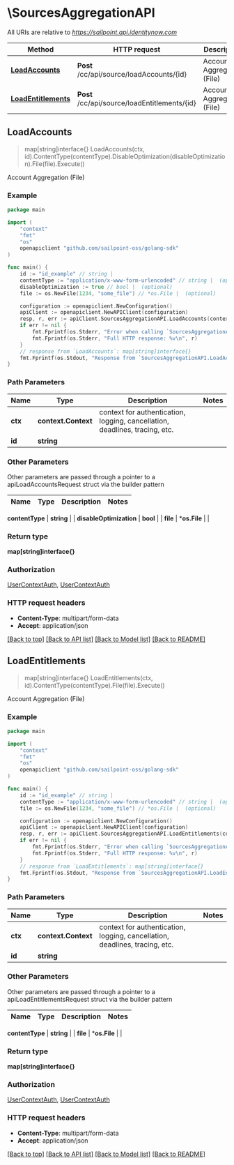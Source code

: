 # \SourcesAggregationAPI

All URIs are relative to *https://sailpoint.api.identitynow.com*

Method | HTTP request | Description
------------- | ------------- | -------------
[**LoadAccounts**](SourcesAggregationAPI.md#LoadAccounts) | **Post** /cc/api/source/loadAccounts/{id} | Account Aggregation (File)
[**LoadEntitlements**](SourcesAggregationAPI.md#LoadEntitlements) | **Post** /cc/api/source/loadEntitlements/{id} | Account Aggregation (File)



## LoadAccounts

> map[string]interface{} LoadAccounts(ctx, id).ContentType(contentType).DisableOptimization(disableOptimization).File(file).Execute()

Account Aggregation (File)



### Example

```go
package main

import (
    "context"
    "fmt"
    "os"
    openapiclient "github.com/sailpoint-oss/golang-sdk"
)

func main() {
    id := "id_example" // string | 
    contentType := "application/x-www-form-urlencoded" // string |  (optional)
    disableOptimization := true // bool |  (optional)
    file := os.NewFile(1234, "some_file") // *os.File |  (optional)

    configuration := openapiclient.NewConfiguration()
    apiClient := openapiclient.NewAPIClient(configuration)
    resp, r, err := apiClient.SourcesAggregationAPI.LoadAccounts(context.Background(), id).ContentType(contentType).DisableOptimization(disableOptimization).File(file).Execute()
    if err != nil {
        fmt.Fprintf(os.Stderr, "Error when calling `SourcesAggregationAPI.LoadAccounts``: %v\n", err)
        fmt.Fprintf(os.Stderr, "Full HTTP response: %v\n", r)
    }
    // response from `LoadAccounts`: map[string]interface{}
    fmt.Fprintf(os.Stdout, "Response from `SourcesAggregationAPI.LoadAccounts`: %v\n", resp)
}
```

### Path Parameters


Name | Type | Description  | Notes
------------- | ------------- | ------------- | -------------
**ctx** | **context.Context** | context for authentication, logging, cancellation, deadlines, tracing, etc.
**id** | **string** |  | 

### Other Parameters

Other parameters are passed through a pointer to a apiLoadAccountsRequest struct via the builder pattern


Name | Type | Description  | Notes
------------- | ------------- | ------------- | -------------

 **contentType** | **string** |  | 
 **disableOptimization** | **bool** |  | 
 **file** | ***os.File** |  | 

### Return type

**map[string]interface{}**

### Authorization

[UserContextAuth](../README.md#UserContextAuth), [UserContextAuth](../README.md#UserContextAuth)

### HTTP request headers

- **Content-Type**: multipart/form-data
- **Accept**: application/json

[[Back to top]](#) [[Back to API list]](../README.md#documentation-for-api-endpoints)
[[Back to Model list]](../README.md#documentation-for-models)
[[Back to README]](../README.md)


## LoadEntitlements

> map[string]interface{} LoadEntitlements(ctx, id).ContentType(contentType).File(file).Execute()

Account Aggregation (File)



### Example

```go
package main

import (
    "context"
    "fmt"
    "os"
    openapiclient "github.com/sailpoint-oss/golang-sdk"
)

func main() {
    id := "id_example" // string | 
    contentType := "application/x-www-form-urlencoded" // string |  (optional)
    file := os.NewFile(1234, "some_file") // *os.File |  (optional)

    configuration := openapiclient.NewConfiguration()
    apiClient := openapiclient.NewAPIClient(configuration)
    resp, r, err := apiClient.SourcesAggregationAPI.LoadEntitlements(context.Background(), id).ContentType(contentType).File(file).Execute()
    if err != nil {
        fmt.Fprintf(os.Stderr, "Error when calling `SourcesAggregationAPI.LoadEntitlements``: %v\n", err)
        fmt.Fprintf(os.Stderr, "Full HTTP response: %v\n", r)
    }
    // response from `LoadEntitlements`: map[string]interface{}
    fmt.Fprintf(os.Stdout, "Response from `SourcesAggregationAPI.LoadEntitlements`: %v\n", resp)
}
```

### Path Parameters


Name | Type | Description  | Notes
------------- | ------------- | ------------- | -------------
**ctx** | **context.Context** | context for authentication, logging, cancellation, deadlines, tracing, etc.
**id** | **string** |  | 

### Other Parameters

Other parameters are passed through a pointer to a apiLoadEntitlementsRequest struct via the builder pattern


Name | Type | Description  | Notes
------------- | ------------- | ------------- | -------------

 **contentType** | **string** |  | 
 **file** | ***os.File** |  | 

### Return type

**map[string]interface{}**

### Authorization

[UserContextAuth](../README.md#UserContextAuth), [UserContextAuth](../README.md#UserContextAuth)

### HTTP request headers

- **Content-Type**: multipart/form-data
- **Accept**: application/json

[[Back to top]](#) [[Back to API list]](../README.md#documentation-for-api-endpoints)
[[Back to Model list]](../README.md#documentation-for-models)
[[Back to README]](../README.md)

